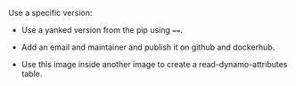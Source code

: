 Use a specific version:

* Use a yanked version from the pip using `==`.

* Add an email and maintainer and publish it on github and dockerhub.

* Use this image inside another image to create a read-dynamo-attributes table.
